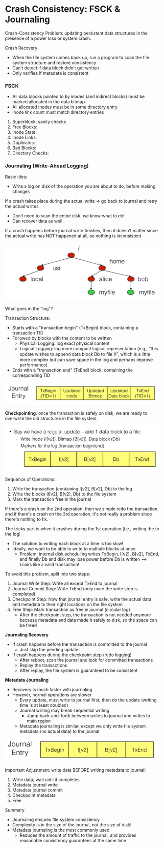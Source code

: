 # Crash Consistency: FSCK & Journaling

Crash-Consistency Problem: updating persistent data structures in the presence of a power loss or system crash.

Crash Recovery

* When the file system comes back up, run a program to scan the file system structure and restore consistency
* Can't detect if data block didn't get written
* Only verifies if metadata is consistent

### FSCK

* All data blocks pointed to by inodes \(and indirect blocks\) must be marked allocated in the data bitmap 
* All allocated inodes must be in some directory entry 
* Inode link count must match directory entries

1. Superblock: sanity checks
2. Free Blocks:
3. Inode State:
4. Inode Links:
5. Duplicates:
6. Bad Blocks:
7. Directory Checks:

### Journaling \(Write-Ahead Logging\)

Basic idea:

* Write a log on disk of the operation you are about to do, before making changes

If a crash takes place during the actual write =&gt; go back to journal and retry the actual writes

* Don’t need to scan the entire disk, we know what to do!
* Can recover data as well

If a crash happens before journal write finishes, then it doesn’t matter since the actual write has NOT happened at all, so nothing is inconsistent

![Linux Ext3 File System](../.gitbook/assets/image%20%282%29.png)

What goes in the "log"?

Transaction Structure:

* Starts with a "transaction begin" \(TxBegin\) block, containing a transaction TID
* Followed by blocks with the content to be written
  * Physical Logging: log exact physical content
  * Logical Logging: log more compact logical representation \(e.g., “this update wishes to append data block Db to ﬁle X”, which is a little more complex but can save space in the log and perhaps improve performance\)
* Ends with a "transaction end" \(TxEnd\) block, containing the corresponding TID

![A Journal Entry](../.gitbook/assets/image%20%2824%29.png)

**Checkpointing**: once the transaction is safely on disk, we are ready to overwrite the old structures in the file system

![Data Journaling Example](../.gitbook/assets/image%20%2823%29.png)

Sequence of Operations:

1. Write the transaction \(containing I\[v2\], B\[v2\], Db\) to the log
2. Write the blocks \(I\[v2\], B\[v2\], Db\) to the file system
3. Mark the transaction free in the journal

If there's a crash on the 2nd operation, then we simple redo the transaction, and if there's a crash on the 3rd operation, it's not really a problem since there's nothing to fix.

The tricky part is when it crashes during the 1st operation \(i.e., writing the to the log\)

* The solution to writing each block at a time is too slow!
* Ideally, we want to be able to write to multiple blocks at once
  * Problem: internal disk scheduling writes TxBegin, I\[v2\], B\[v2\], TxEnd, and finally Db and disk may lose power before Db is written --&gt; Looks like a valid transaction!

To avoid this problem, split into two steps:

1. Journal Write Step: Write all except TxEnd to journal
2. Journal Commit Step: Write TxEnd \(only once the write step is completed\)
3. Checkpoint Step: Now that journal entry is safe, write the actual data and metadata to their right locations on the file system
4. Free Step: Mark transaction as free in journal \(circular log\)
   * After the checkpoint step, the transaction is not needed anymore because metadata and data made it safely to disk, so the space can be freed

**Journaling Recovery**

* If crash happens before the transaction is committed to the journal
  * Just skip the pending update
* If crash happens during the checkpoint step \(redo logging\)
  * After reboot, scan the journal and look for committed transactions
  * Replay the transactions
  * After replay, the file system is guaranteed to be consistent

**Metadata Journaling**

* Recovery is much faster with journaling
* However, normal operations are slower
  * Every update, must write to journal first, then do the update \(writing time is at least doubled\)
  * Journal writing may break sequential writing
    * Jump back-and-forth between writes to journal and writes to main region
  * Metadata journaling is similar, except we only write file system metadata \(no actual data\) to the journal

![Metadata Journal](../.gitbook/assets/image%20%285%29.png)

Important Adjustment: write data BEFORE writing metadata to journal!

1. Write data, wait until it completes
2. Metadata journal write
3. Metadata journal commit
4. Checkpoint metadata
5. Free

Summary

* Journaling ensures file system consistency
* Complexity is in the size of the journal, not the size of disk!
* Metadata journaling is the most commonly used
  * Reduces the amount of traffic to the journal, and provides reasonable consistency guarantees at the same time

